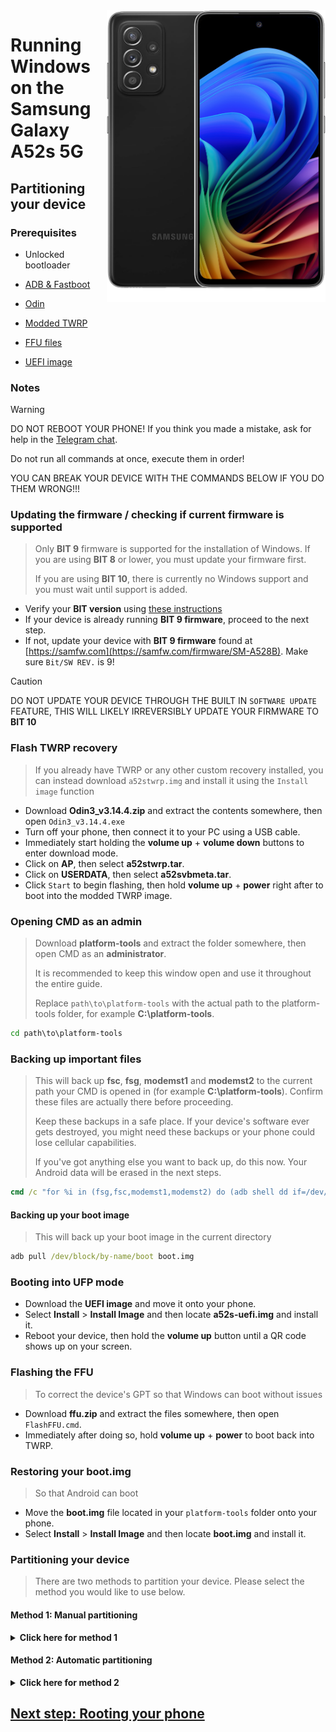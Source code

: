 <img align="right" src="https://github.com/n00b69/woa-a52s/blob/main/a52s.png" width="350" alt="Windows 11 running on a52sxq">

# Running Windows on the Samsung Galaxy A52s 5G

## Partitioning your device

### Prerequisites
- Unlocked bootloader

- [ADB & Fastboot](https://developer.android.com/studio/releases/platform-tools)
  
- [Odin](https://github.com/n00b69/woa-a52s/releases/download/Files/Odin3_v3.14.4.zip)
  
- [Modded TWRP](https://github.com/n00b69/woa-a52s/releases/tag/Recovery)

- [FFU files](https://github.com/n00b69/woa-a52s/releases/download/Files/ffu.zip)

- [UEFI image](https://github.com/n00b69/woa-a52s/releases/tag/UEFI)

### Notes
> [!WARNING]  
> 
> DO NOT REBOOT YOUR PHONE! If you think you made a mistake, ask for help in the [Telegram chat](https://t.me/a52sxq_uefi).
> 
> Do not run all commands at once, execute them in order!
>
> YOU CAN BREAK YOUR DEVICE WITH THE COMMANDS BELOW IF YOU DO THEM WRONG!!!

### Updating the firmware / checking if current firmware is supported
> Only **BIT 9** firmware is supported for the installation of Windows. If you are using **BIT 8** or lower, you must update your firmware first.
>
> If you are using **BIT 10**, there is currently no Windows support and you must wait until support is added.

- Verify your **BIT version** using [these instructions](materials.md#check-bootloader-version)
- If your device is already running **BIT 9 firmware**, proceed to the next step.
- If not, update your device with **BIT 9 firmware** found at [https://samfw.com](https://samfw.com/firmware/SM-A528B). Make sure `Bit/SW REV.` is 9!

> [!Caution]
> DO NOT UPDATE YOUR DEVICE THROUGH THE BUILT IN `SOFTWARE UPDATE` FEATURE, THIS WILL LIKELY IRREVERSIBLY UPDATE YOUR FIRMWARE TO **BIT 10**

### Flash TWRP recovery
> If you already have TWRP or any other custom recovery installed, you can instead download `a52stwrp.img` and install it using the `Install image` function
- Download **Odin3_v3.14.4.zip** and extract the contents somewhere, then open `Odin3_v3.14.4.exe`
- Turn off your phone, then connect it to your PC using a USB cable.
- Immediately start holding the **volume up** + **volume down** buttons to enter download mode.
- Click on **AP**, then select **a52stwrp.tar**.
- Click on **USERDATA**, then select **a52svbmeta.tar**.
- Click `Start` to begin flashing, then hold **volume up** + **power** right after to boot into the modded TWRP image.

### Opening CMD as an admin
> Download **platform-tools** and extract the folder somewhere, then open CMD as an **administrator**.
>
> It is recommended to keep this window open and use it throughout the entire guide.
> 
> Replace `path\to\platform-tools` with the actual path to the platform-tools folder, for example **C:\platform-tools**.
```cmd
cd path\to\platform-tools
```

### Backing up important files
> This will back up **fsc**, **fsg**, **modemst1** and **modemst2** to the current path your CMD is opened in (for example **C:\platform-tools**). Confirm these files are actually there before proceeding.
> 
> Keep these backups in a safe place. If your device's software ever gets destroyed, you might need these backups or your phone could lose cellular capabilities.
>
> If you've got anything else you want to back up, do this now. Your Android data will be erased in the next steps.
```cmd
cmd /c "for %i in (fsg,fsc,modemst1,modemst2) do (adb shell dd if=/dev/block/by-name/%i of=/tmp/%i.bin & adb pull /tmp/%i.bin)"
```

#### Backing up your boot image
> This will back up your boot image in the current directory
```cmd
adb pull /dev/block/by-name/boot boot.img
```

### Booting into UFP mode
- Download the **UEFI image** and move it onto your phone.
- Select **Install** > **Install Image** and then locate **a52s-uefi.img** and install it.
- Reboot your device, then hold the **volume up** button until a QR code shows up on your screen.

### Flashing the FFU
> To correct the device's GPT so that Windows can boot without issues
- Download **ffu.zip** and extract the files somewhere, then open `FlashFFU.cmd`.
- Immediately after doing so, hold **volume up** + **power** to boot back into TWRP.

### Restoring your boot.img
> So that Android can boot
- Move the **boot.img** file located in your `platform-tools` folder onto your phone.
- Select **Install** > **Install Image** and then locate **boot.img** and install it.

### Partitioning your device
> There are two methods to partition your device. Please select the method you would like to use below. 

#### Method 1: Manual partitioning 

<details>
  <summary><strong>Click here for method 1</strong></summary> 

#### Opening a shell
```cmd
adb shell
```

### Preparing for partitioning
$${\color{blue}🟦 Note}$$
> If at any moment in parted you see an error prompting you to type "Yes/No" or "Ignore/Cancel", type `Yes` or `Ignore` depending on the situation to ignore the errors and continue.
>
> If you see any **udevadm** errors, you can ignore these as well.
```cmd
parted /dev/block/sda
```

#### Printing the current partition table
> Parted will print the list of partitions, userdata should be the last partition in the list.
```cmd
print
```

#### Removing userdata
> Replace **$** with the number of the **userdata** partition, which should be **34**
```cmd
rm $
```

#### Recreating userdata
> Replace **13.2GB** with the former start value of **userdata** which we just deleted
>
> Replace **90GB** with the end value you want **userdata** to have. In this example Android will have 90GB-13.2GB=**76.8GB** of usable storage
```cmd
mkpart userdata ext4 13.2GB 90GB
```

#### Creating ESP partition
> Replace **90GB** with the end value of **userdata**
>
> Replace **90.3GB** with the value you used before, adding **0.3GB** to it
```cmd
mkpart esp fat32 90GB 90.3GB
```

#### Creating Windows partition
> Replace **90.3GB** with the end value of **esp**
```cmd
mkpart win ntfs 90.3GB -0MB
```

#### Making ESP bootable
> Use `print` to see all partitions. Replace "$" with your ESP partition number, which should be **35**
```cmd
set $ esp on
```

#### Exit parted
```cmd
quit
```

### Formatting Windows and ESP partitions
```cmd
adb shell mkfs.ntfs -f /dev/block/sda36 -L WINA52S
``` 

```cmd
adb shell mkfs.fat -F32 -s1 /dev/block/sda35 -n ESPA52S
```

### Formatting data
- Format all data in TWRP, or Android will not boot.
- ( Go to Wipe > Format data > type yes )

#### Check if Android still starts
- Just restart the phone, and see if Android still works

</details>

#### Method 2: Automatic partitioning 

<details>
  <summary><strong>Click here for method 2</strong></summary> 

### Run the partitioning script
> After running the script, enter the size (in GB) that you want Windows to be
>
> Do not write **GB**, just the number (for example **50**)
```cmd
adb shell partition
``` 

### Check if Android still starts
- Just restart the phone, and see if Android still works 

</details>

## [Next step: Rooting your phone](/guide/2-root.md)





















